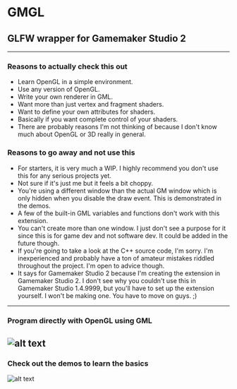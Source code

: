 # GMGL
## GLFW wrapper for Gamemaker Studio 2

---

### Reasons to actually check this out
* Learn OpenGL in a simple environment.
* Use any version of OpenGL.
* Write your own renderer in GML.
* Want more than just vertex and fragment shaders.
* Want to define your own attributes for shaders.
* Basically if you want complete control of your shaders.
* There are probably reasons I'm not thinking of because 
I don't know much about OpenGL or 3D really in general.

### Reasons to go away and not use this
* For starters, it is very much a WIP. I highly recommend you don't use 
  this for any serious projects yet.
* Not sure if it's just me but it feels a bit choppy.
* You're using a different window than the actual GM window which 
  is only hidden when you disable the draw event. This is demonstrated in the demos.
* A few of the built-in GML variables and functions don't work with this extension.
* You can't create more than one window. I just don't see a purpose for it since 
  this is for game dev and not software dev. It could be added in the future though.
* If you're going to take a look at the C++ source code, I'm sorry. I'm inexperienced
  and probably have a ton of amateur mistakes riddled throughout the project. I'm open
  to advice though.
* It says for Gamemaker Studio 2 because I'm creating the extension in Gamemaker Studio 2.
  I don't see why you couldn't use this in Gamemaker Studio 1.4.9999, but you'll have to set up
  the extension yourself. I won't be making one. You have to move on guys. ;)
---
### Program directly with OpenGL using GML
![alt text](https://i.imgur.com/86lTGtw.png,"")
---
### Check out the demos to learn the basics
![alt text](https://i.imgur.com/zLmWihP.gif,"")